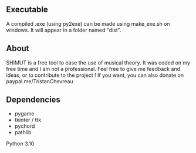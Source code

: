 ## Executable

A compiled .exe (using py2exe) can be made using make_exe.sh on windows. It will appear in a folder named "dist".

## About

SHIMUT is a free tool to ease the use of musical theory.
It was coded on my free time and I am not a professional.
Feel free to give me feedback and ideas, or to contribute to the project !
If you want, you can also donate on paypal.me/TristanChevreau

## Dependencies
- pygame
- tkinter / ttk
- pychord
- pathlib

Python 3.10

